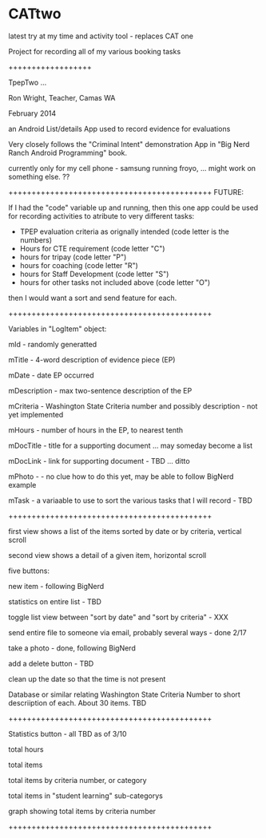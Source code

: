 CATtwo
======

latest try at my time and activity tool - replaces CAT one


Project for recording all of my various booking tasks 

++++++++++++++++++


TpepTwo ... 

Ron Wright, Teacher, Camas WA

February 2014

an Android List/details App used to record evidence for evaluations

Very closely follows the "Criminal Intent" demonstration App in "Big Nerd Ranch Android Programming" book. 

currently only for my cell phone - samsung running froyo, ... might work on something else. ??

++++++++++++++++++++++++++++++++++++++++++++ 
FUTURE:

If I had the "code" variable up and running, then this one app could be used for recording activities to atribute to very different tasks:
- TPEP evaluation criteria as orignally intended (code letter is the numbers)
- Hours for CTE requirement (code letter "C")
- hours for tripay (code letter "P")
- hours for coaching (code letter "R")
- hours for Staff Development (code letter "S")
- hours for other tasks not included above (code letter "O")

then I would want a sort and send feature for each. 

++++++++++++++++++++++++++++++++++++++++++++

Variables in "LogItem" object:

mId - randomly generatted

mTitle - 4-word description of evidence piece (EP)

mDate - date EP occurred

mDescription - max two-sentence description of the EP

mCriteria - Washington State Criteria number and possibly description - not yet implemented

mHours - number of hours in the EP, to nearest tenth

mDocTitle - title for a supporting document ... may someday become a list

mDocLink - link for supporting document - TBD ... ditto

mPhoto - - no clue how to do this yet, may be able to follow BigNerd example

mTask -  a variaable to use to sort the various tasks that I will record - TBD

++++++++++++++++++++++++++++++++++++++++++++ 

first view shows a list of the items sorted by date or by criteria, vertical scroll

second view shows a detail of a given item, horizontal scroll


five buttons: 

  new item - following BigNerd
  
  statistics on entire list - TBD
  
  toggle list view between "sort by date" and "sort by criteria" - XXX
  
  send entire file to someone via email, probably several ways - done 2/17
  
  take a photo - done, following BigNerd
  
  add a delete button - TBD
  
  clean up the date so that the time is not present
  

Database or similar relating Washington State Criteria Number to short descriiption of each. About 30 items. TBD

  
++++++++++++++++++++++++++++++++++++++++++++ 

Statistics button - all TBD as of 3/10

  total hours
  
  total items
  
  total items by criteria number, or category
  
  total items in "student learning" sub-categorys
  
  graph showing total items by criteria number

++++++++++++++++++++++++++++++++++++++++++++ 





